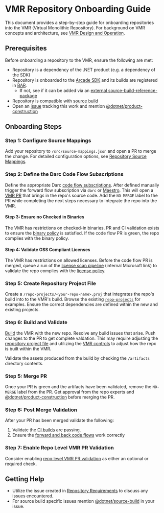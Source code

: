 # VMR Repository Onboarding Guide

This document provides a step-by-step guide for onboarding repositories into the VMR (Virtual Monolithic Repository).
For background on VMR concepts and architecture, see [VMR Design and Operation](./VMR-Design-And-Operation.md).

## Prerequisites

Before onboarding a repository to the VMR, ensure the following are met:

- Repository is a dependency of the .NET product (e.g. a dependency of the SDK)
- Repository is onboarded to the [Arcade SDK](https://github.com/dotnet/arcade/blob/main/Documentation/StartHere.md) and its builds are registered in [BAR](https://github.com/dotnet/arcade-services/blob/main/docs/Darc.md#locating-the-bar-build-id-for-a-build).
  - If not, see if it can be added via an [external source-build-reference-package](https://github.com/dotnet/source-build-reference-packages/blob/main/README.md#external)
- Repository is compatible with [source build](https://github.com/dotnet/source-build/blob/main/Documentation/sourcebuild-in-repos/README.md)
- Open an [issue](https://github.com/dotnet/dotnet/issues/new/choose) tracking this work and mention [@dotnet/product-construction](https://github.com/orgs/dotnet/teams/product-construction)

## Onboarding Steps

### Step 1: Configure Source Mappings

Add your repository to `/src/source-mappings.json` and open a PR to merge the change.
For detailed configuration options, see [Repository Source Mappings](./VMR-Full-Code-Flow.md#repository-source-mappings).

### Step 2: Define the Darc Code Flow Subscriptions

Define the appropriate Darc [code flow subscriptions](./Codeflow-PRs.md).
After defined manually trigger the forward flow subscription via `darc` or [Maestro](https://maestro.dot.net/subscriptions).
This will open a [VMR PR](https://github.com/dotnet/dotnet/pulls?q=is%3Apr+is%3Aopen+%22Source+code+updates%22) that brings in the repo's source code.
Add the `NO-MERGE` label to the PR while completing the next steps necessary to integrate the repo into the VMR.

#### Step 3: Ensure no Checked in Binaries

The VMR has restrictions on checked-in binaries.
PR and CI validation exists to ensure the [binary policy](./VMR-Permissible-Sources.md#binary-policy) is satisfied.
If the code flow PR is green, the repo complies with the binary policy.

#### Step 4: Validate OSS Compliant Licenses

The VMR has restrictions on allowed licenses.
Before the code flow PR is merged, queue a run of the [license scan pipeline](https://dev.azure.com/dnceng/internal/_build?definitionId=1490) (internal Microsoft link) to validate the repo complies with the [license policy](./VMR-Permissible-Sources.md#license-policy).

### Step 5: Create Repository Project File

Create a `/repo-projects/<your-repo-name>.proj` that integrates the repo's build into to the VMR's build.
Browse the existing [`repo-projects`](https://github.com/dotnet/dotnet/tree/main/repo-projects) for examples.
Ensure the correct dependencies are defined within the new and existing projects.

### Step 6: Build and Validate

[Build](./README.md#building) the VMR with the new repo.
Resolve any build issues that arise.
Push changes to the PR to get complete valdation.
This may require adjusting the [repository project file](#step-5-create-repository-project-file) and utilizing the [VMR controls](./VMR-Controls.md) to adjust how the repo is built within the VMR.

Validate the assets produced from the build by checking the `/artifacts` directory contents.

### Step 5: Merge PR

Once your PR is green and the artifacts have been validated, remove the `NO-MERGE` label from the PR.
Get approval from the repo experts and [@dotnet/product-construction](https://github.com/orgs/dotnet/teams/product-construction) before merging the PR.

### Step 6: Post Merge Validation

After your PR has been merged validate the following:

1. Validate the [CI builds](https://dev.azure.com/dnceng/internal/_build?definitionId=1330) are passing.
1. Ensure the [forward and back code flows](https://maestro.dot.net) work correctly

### Step 7: Enable Repo Level VMR PR Validation

Consider enabling [repo level VMR PR validation](https://github.com/dotnet/arcade/blob/main/Documentation/VmrValidation.md) as either an optional or required check.

## Getting Help

- Utilize the issue created in [Repository Requirements](#prerequisites) to discuss any issues encountered.
- For source build specific issues mention [@dotnet/source-build](https://github.com/orgs/dotnet/teams/source-build) in your issue.
